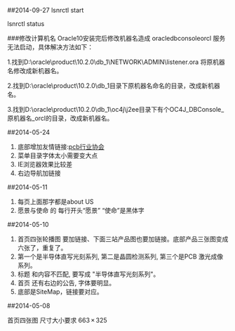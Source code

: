 

##2014-09-27
lsnrctl start

lsnrctl status

###修改计算机名
Oracle10安装完后修改机器名造成 oracledbconsoleorcl 服务无法启动，具体解决方法如下：
1.找到D:\oracle\product\10.2.0\db_1\NETWORK\ADMIN\listener.ora 将原机器名修改成新机器名。
2.找到D:\oracle\product\10.2.0\db_1目录下原机器名命名的目录，改成新机器名。
3.找到D:\oracle\product\10.2.0\db_1\oc4j\j2ee目录下有个OC4J_DBConsole_原机器名_orcl的目录，改成新机器名。

##2014-05-24
1. 底部增加友情链接:[pcb行业协会](http://www.cpca.org.cn/)
2. 菜单目录字体太小需要变大点
3. IE浏览器效果比较差
4. 右边导航加链接


##2014-05-11
1. 每页上面那字都是about US
2. 愿景与使命 的 每行开头“愿景” “使命”是黑体字


##2014-05-10
1. 首页四张轮播图 要加链接、下面三站产品图也要加链接。底部产品三张图变成六张了，重复了。
2. 第一个是半导体直写光刻系列, 第二是晶圆检测系列, 第三个是PCB 激光成像系列。
3. 标题 和内容不匹配, 要写成 "半导体直写光刻系列"。
4. 首页 还有右边的公告, 字体要明显。
5. 底部是SiteMap，链接要对应。






##2014-05-08

首页四张图 尺寸大小要求 663 × 325









